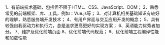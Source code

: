 1、有前端技术基础，包括但不限于HTML、CSS、JavaScript、DOM；
2、熟悉常见的前端框架、库、工具，例如：Vue.js等；
3、对计算机相关基础知识有较好的理解，熟悉服务端开发技术；
4、有用户界面与交互应用开发的概念；
5、具有较强自我驱动力和执行力，总是追求更高更好的实现方案；
6、英语能力优秀者加分。
7、维护及优化前端页面
8、优化前端代码规范；
9、优化前端工程编译性能和加载性能

